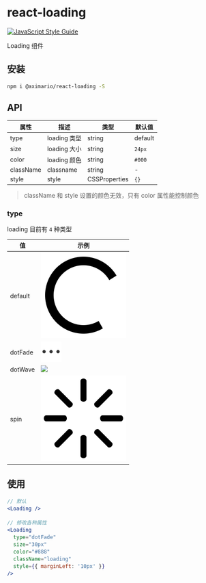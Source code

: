 # react-loading

[![JavaScript Style Guide](https://cdn.rawgit.com/standard/standard/master/badge.svg)](https://github.com/standard/standard)

Loading 组件

## 安装

```sh
npm i @aximario/react-loading -S
```

## API

| 属性 | 描述 | 类型 | 默认值 |
| ---- | ---- | ---- |------- |
| type | loading 类型 | string | default |
| size | loading 大小 | string | `24px` |
| color | loading 颜色 | string | `#000` |
| className | classname | string | - |
| style | style | CSSProperties | `{}` |

> className 和 style 设置的颜色无效，只有 color 属性能控制颜色

### type

loading 目前有 `4` 种类型

| 值 | 示例 |
| -- | ---- |
| default | ![](./svg/default.svg) |
| dotFade | ![](./svg/dotFade.svg) |
| dotWave | ![](./svg/dotWave.svg) |
| spin | ![](./svg/spin.svg) |

## 使用

```jsx
// 默认
<Loading />

// 修改各种属性
<Loading
  type="dotFade"
  size="30px"
  color="#888"
  className="loading"
  style={{ marginLeft: '10px' }}
/>
```
